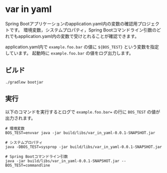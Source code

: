 # var in yaml

Spring Bootアプリケーションのapplication.yaml内の変数の確認用プロジェクトです。
環境変数，システムプロパティ，Spring Bootコマンドライン引数のどれでもapplication.yaml内の変数で受けとれることが確認できます。

application.yaml内で `example.foo.bar` の値に `${BOS_TEST}` という変数を指定しています。
起動時に `example.foo.bar` の値をログ出力します。


## ビルド

```
./gradlew bootjar
```

## 実行

以下のコマンドを実行するとログで `example.foo.bar=` の行に `BOS_TEST` の値が出力されます。

```
# 環境変数
BOS_TEST=envvar java -jar build/libs/var_in_yaml-0.0.1-SNAPSHOT.jar

# システムプロパティ
java -DBOS_TEST=sysprop -jar build/libs/var_in_yaml-0.0.1-SNAPSHOT.jar

# Spring Bootコマンドライン引数
java -jar build/libs/var_in_yaml-0.0.1-SNAPSHOT.jar --BOS_TEST=commandline
```
